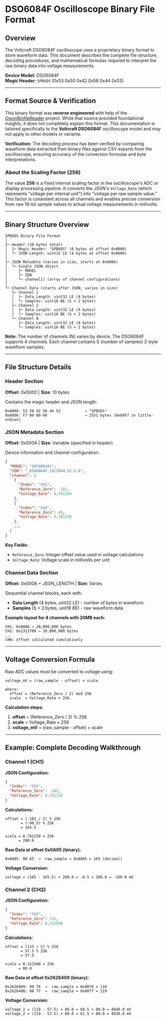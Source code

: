 # DSO6084F Oscilloscope Binary File Format

## Overview

The Voltcraft DSO6084F oscilloscope uses a proprietary binary format to store waveform data. This document describes the complete file structure, decoding procedures, and mathematical formulas required to interpret the raw binary data into voltage measurements.

**Device Model:** DSO6084F  
**Magic Header:** `SPBXDS` (0x53 0x50 0x42 0x58 0x44 0x53)

---

## Format Source & Verification

This binary format was **reverse engineered** with help of the [OwonBinfileReader](https://github.com/RobThree/OwonBinfileReader) project. While that source provided foundational insights, it does not completely explain this format. This documentation is tailored specifically to the **Voltcraft DSO6084F** oscilloscope model and may not apply to other models or variants.

**Verification:** The decoding process has been verified by comparing waveform data extracted from binary files against CSV exports from the oscilloscope, ensuring accuracy of the conversion formulas and byte interpretations.

### About the Scaling Factor (256)

The value **256** is a fixed internal scaling factor in the oscilloscope's ADC or display processing pipeline. It converts the JSON's `Voltage_Rate` (which represents "voltage per internal unit") into "voltage per raw sample value." This factor is consistent across all channels and enables precise conversion from raw 16-bit sample values to actual voltage measurements in millivolts.

---

## Binary Structure Overview

```
SPBXDS Binary File Format
│
├─ Header (10 bytes total)
│  ├─ Magic Header: "SPBXDS" (6 bytes at offset 0x0000)
│  └─ JSON Length: uint32 LE (4 bytes at offset 0x0006)
│
├─ JSON Metadata (varies in size, starts at 0x000A)
│  └─ Single JSON object
│     ├─ MODEL
│     ├─ IDN
│     └─ channel[] (array of channel configurations)
│
└─ Channel Data (starts after JSON, varies in size)
   ├─ Channel 1
   │  ├─ Data Length: uint32 LE (4 bytes)
   │  └─ Samples: uint16 BE (S × 2 bytes)
   ├─ Channel 2
   │  ├─ Data Length: uint32 LE (4 bytes)
   │  └─ Samples: uint16 BE (S × 2 bytes)
   └─ Channel N
      ├─ Data Length: uint32 LE (4 bytes)
      └─ Samples: uint16 BE (S × 2 bytes)
```

**Note:** The number of channels (N) varies by device. The DSO6084F supports 4 channels. Each channel contains S (number of samples) 2-byte waveform samples.

---

## File Structure Details

### Header Section
**Offset:** 0x0000 | **Size:** 10 bytes

Contains the magic header and JSON length:
```
0x0000: 53 50 42 58 44 53           → "SPBXDS"
0x0006: F7 09 00 00                 → 2551 bytes (0x09F7 in little-endian)
```

### JSON Metadata Section
**Offset:** 0x000A | **Size:** Variable (specified in header)

Device information and channel configuration:

```json
{
  "MODEL": "307400101",
  "IDN": ",DSO6084F,1912044,V2.2.0",
  "channel": [
    {
      "Index": "CH1",
      "Reference_Zero": -181,
      "Voltage_Rate": 0.781250
    },
    {
      "Index": "CH2",
      "Reference_Zero": 49,
      "Voltage_Rate": 0.781250
    },
    ...
  ]
}
```

**Key Fields:**
- `Reference_Zero`: Integer offset value used in voltage calculations
- `Voltage_Rate`: Voltage scale in millivolts per unit

### Channel Data Section
**Offset:** 0x000A + JSON_LENGTH | **Size:** Varies

Sequential channel blocks, each with:
- **Data Length** (4 bytes, uint32 LE) - number of bytes in waveform
- **Samples** (S × 2 bytes, uint16 BE) - raw waveform data

**Example layout for 4 channels with 20MB each:**
```
CH1: 0x0A0A → 20,000,000 bytes
CH2: 0x1313709 → 20,000,000 bytes
...
CHN: offset calculated cumulatively
```

---

## Voltage Conversion Formula

Raw ADC values must be converted to voltage using:

```
voltage_mV = (raw_sample - offset) × scale

where:
  offset = (Reference_Zero / 2) mod 256
  scale  = Voltage_Rate × 256
```

**Calculation steps:**

1. **offset** = (Reference_Zero / 2) % 256
2. **scale** = Voltage_Rate × 256
3. **voltage_mV** = (raw_sample - offset) × scale

---

## Example: Complete Decoding Walkthrough

### Channel 1 (CH1)

**JSON Configuration:**
```json
{
  "Index": "CH1",
  "Reference_Zero": -181,
  "Voltage_Rate": 0.781250
}
```

**Calculations:**
```
offset = (-181 / 2) % 256
       = (-90.5) % 256
       = 165.5

scale = 0.781250 × 256
      = 200.0
```

**Raw Data at offset 0x0A05 (binary):**
```
0x0A05: 00 A5  →  raw_sample = 0x00A5 = 165 (decimal)
```

**Voltage Conversion:**
```
voltage = (165 - 165.5) × 200.0 = -0.5 × 200.0 = -100.0 mV
```

### Channel 2 (CH2)

**JSON Configuration:**
```json
{
  "Index": "CH2",
  "Reference_Zero": 115,
  "Voltage_Rate": 0.312500
}
```

**Calculations:**
```
offset = (115 / 2) % 256
       = 57.5 % 256
       = 57.5

scale = 0.312500 × 256
      = 80.0
```

**Raw Data at offset 0x2626409 (binary):**
```
0x2626409: 00 76  →  raw_sample = 0x0076 = 118
0x262640B: 00 77  →  raw_sample = 0x0077 = 119
```

**Voltage Conversion:**
```
voltage_1 = (118 - 57.5) × 80.0 = 60.5 × 80.0 = 4840.0 mV
voltage_2 = (119 - 57.5) × 80.0 = 61.5 × 80.0 = 4920.0 mV
```
